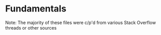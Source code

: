 # Fundamentals

Note: The majority of these files were c/p'd from various Stack Overflow threads or other sources